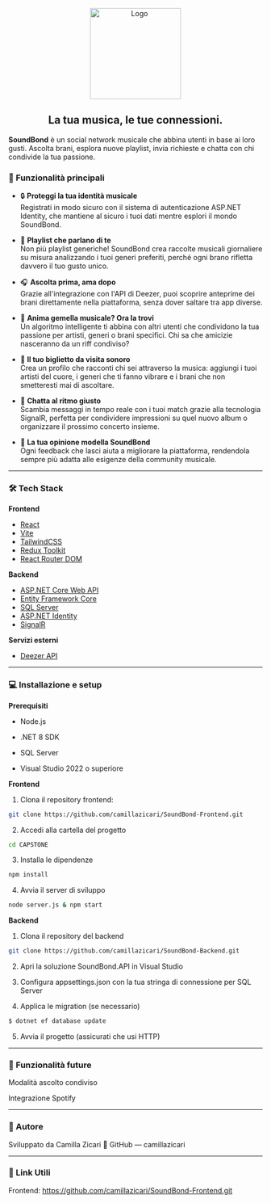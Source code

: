 <p align="center">
  <img src="frontend/src/assets/SoundBond/SoundBondViola.png" alt="Logo" width="180"/>
</p>

<h2 align="center">La tua musica, le tue connessioni.</h2>

**SoundBond** è un social network musicale che abbina utenti in base ai loro gusti. Ascolta brani, esplora nuove playlist, invia richieste e chatta con chi condivide la tua passione.

### 🚀 Funzionalità principali

- 🔒 **Proteggi la tua identità musicale** <br/>
  Registrati in modo sicuro con il sistema di autenticazione ASP.NET Identity, che mantiene al sicuro i tuoi dati mentre esplori il mondo SoundBond.

- 🎵 **Playlist che parlano di te** <br/>
  Non più playlist generiche! SoundBond crea raccolte musicali giornaliere su misura analizzando i tuoi generi preferiti, perché ogni brano rifletta davvero il tuo gusto unico.

- 🎧 **Ascolta prima, ama dopo** <br/>
  Grazie all'integrazione con l'API di Deezer, puoi scoprire anteprime dei brani direttamente nella piattaforma, senza dover saltare tra app diverse.

- 🤝 **Anima gemella musicale? Ora la trovi** <br/>
  Un algoritmo intelligente ti abbina con altri utenti che condividono la tua passione per artisti, generi o brani specifici. Chi sa che amicizie nasceranno da un riff condiviso?

- 📝 **Il tuo biglietto da visita sonoro** <br/>
  Crea un profilo che racconti chi sei attraverso la musica: aggiungi i tuoi artisti del cuore, i generi che ti fanno vibrare e i brani che non smetteresti mai di ascoltare.

- 💬 **Chatta al ritmo giusto** <br/>
  Scambia messaggi in tempo reale con i tuoi match grazie alla tecnologia SignalR, perfetta per condividere impressioni su quel nuovo album o organizzare il prossimo concerto insieme.

- 🌟 **La tua opinione modella SoundBond** <br/>
  Ogni feedback che lasci aiuta a migliorare la piattaforma, rendendola sempre più adatta alle esigenze della community musicale.

<hr/>

### 🛠️ Tech Stack

**Frontend**

- [React](https://reactjs.org/)
- [Vite](https://vitejs.dev/)
- [TailwindCSS](https://tailwindcss.com/)
- [Redux Toolkit](https://redux-toolkit.js.org/)
- [React Router DOM](https://reactrouter.com/)

**Backend**

- [ASP.NET Core Web API](https://docs.microsoft.com/en-us/aspnet/core/web-api/)
- [Entity Framework Core](https://docs.microsoft.com/en-us/ef/core/)
- [SQL Server](https://www.microsoft.com/en-us/sql-server/)
- [ASP.NET Identity](https://docs.microsoft.com/en-us/aspnet/core/security/authentication/identity)
- [SignalR](https://dotnet.microsoft.com/apps/aspnet/signalr)

**Servizi esterni**

- [Deezer API](https://developers.deezer.com/)

<hr/>

### 💻 Installazione e setup

**Prerequisiti**

- Node.js

- .NET 8 SDK

- SQL Server

- Visual Studio 2022 o superiore

**Frontend**

1. Clona il repository frontend:

```bash
git clone https://github.com/camillazicari/SoundBond-Frontend.git
```

2. Accedi alla cartella del progetto

```bash
cd CAPSTONE
```

3. Installa le dipendenze

```bash
npm install
```

4. Avvia il server di sviluppo

```bash
node server.js & npm start
```

**Backend**

1. Clona il repository del backend

```bash
git clone https://github.com/camillazicari/SoundBond-Backend.git
```

2. Apri la soluzione SoundBond.API in Visual Studio

3. Configura appsettings.json con la tua stringa di connessione per SQL Server

4. Applica le migration (se necessario)

```bash
$ dotnet ef database update
```

5. Avvia il progetto (assicurati che usi HTTP)

<hr/>

### 🔮 Funzionalità future

Modalità ascolto condiviso

Integrazione Spotify

<hr/>

### 👤 Autore

Sviluppato da Camilla Zicari
🔗 GitHub — camillazicari

<hr />

### 🔗 Link Utili

Frontend: https://github.com/camillazicari/SoundBond-Frontend.git
